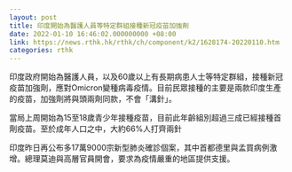 ```yaml
---
layout: post
title: 印度開始為醫護人員等特定群組接種新冠疫苗加強劑
date: 2022-01-10 16:46:02.000000000 +08:00
link: https://news.rthk.hk/rthk/ch/component/k2/1628174-20220110.htm
categories: rthk
---
```


印度政府開始為醫護人員，以及60歲以上有長期病患人士等特定群組，接種新冠疫苗加強劑，應對Omicron變種病毒疫情。目前民眾接種的主要是兩款印度生產的疫苗，加強劑將與頭兩劑同款，不會「溝針」。

當局上周開始為15至18歲青少年接種疫苗，目前此年齡組別超過三成已經接種首劑疫苗。至於成年人口之中，大約66%人打齊兩針

印度昨日再公布多17萬9000宗新型肺炎確診個案，其中首都德里與孟買病例激增。總理莫迪與高層官員開會，要求為疫情嚴重的地區提供支援。
